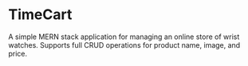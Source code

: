 #   TimeCart
A simple MERN stack application for managing an online store of wrist watches. Supports full CRUD operations for product name, image, and price.
